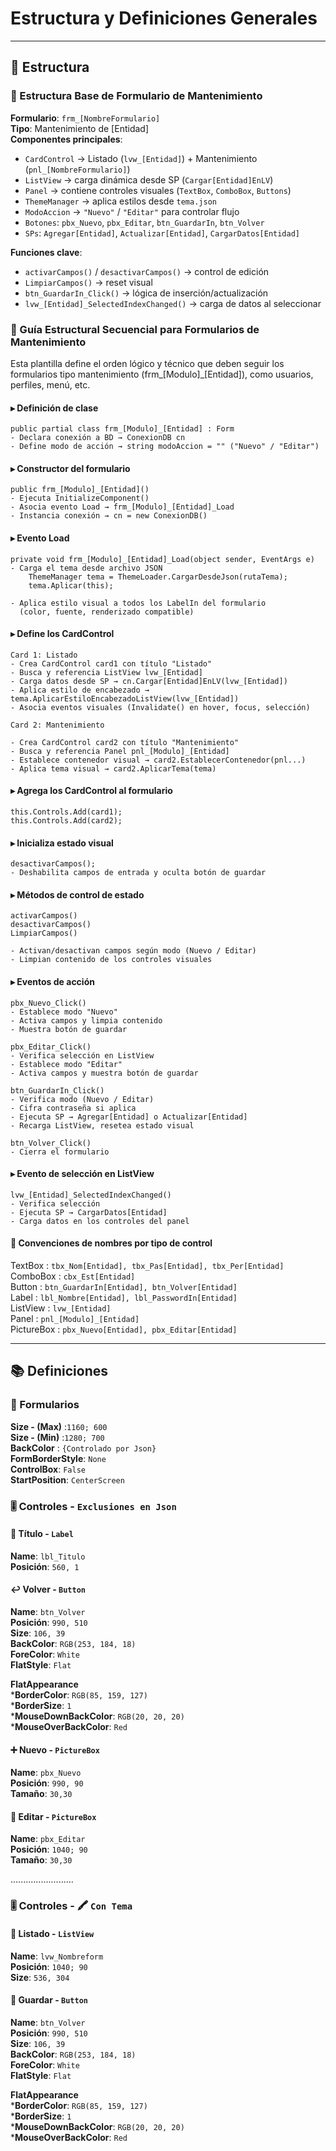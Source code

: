 # Estructura  y Definiciones Generales
---
  ## 🧬 Estructura
  ### 🧩 Estructura Base de Formulario de Mantenimiento

  **Formulario**: `frm_[NombreFormulario]`  
  **Tipo**: Mantenimiento de [Entidad]  
  **Componentes principales**:
  - `CardControl` → Listado (`lvw_[Entidad]`) + Mantenimiento (`pnl_[NombreFormulario]`)
  - `ListView` → carga dinámica desde SP (`Cargar[Entidad]EnLV`)
  - `Panel` → contiene controles visuales (`TextBox`, `ComboBox`, `Buttons`)
  - `ThemeManager` → aplica estilos desde `tema.json`
  - `ModoAccion` → `"Nuevo"` / `"Editar"` para controlar flujo
  - `Botones`: `pbx_Nuevo`, `pbx_Editar`, `btn_GuardarIn`, `btn_Volver`
  - `SPs`: `Agregar[Entidad]`, `Actualizar[Entidad]`, `CargarDatos[Entidad]`

  **Funciones clave**:
  - `activarCampos()` / `desactivarCampos()` → control de edición
  - `LimpiarCampos()` → reset visual
  - `btn_GuardarIn_Click()` → lógica de inserción/actualización
  - `lvw_[Entidad]_SelectedIndexChanged()` → carga de datos al seleccionar

  ### 🧩 Guía Estructural Secuencial para Formularios de Mantenimiento

  Esta plantilla define el orden lógico y técnico que deben seguir los formularios tipo mantenimiento (frm_[Modulo]_[Entidad]), como usuarios, perfiles, menú, etc.

  #### ▸ Definición de clase

    public partial class frm_[Modulo]_[Entidad] : Form
    - Declara conexión a BD → ConexionDB cn
    - Define modo de acción → string modoAccion = "" ("Nuevo" / "Editar")

  #### ▸ Constructor del formulario

    public frm_[Modulo]_[Entidad]()
    - Ejecuta InitializeComponent()
    - Asocia evento Load → frm_[Modulo]_[Entidad]_Load
    - Instancia conexión → cn = new ConexionDB()

  #### ▸ Evento Load

    private void frm_[Modulo]_[Entidad]_Load(object sender, EventArgs e)
    - Carga el tema desde archivo JSON
        ThemeManager tema = ThemeLoader.CargarDesdeJson(rutaTema);
        tema.Aplicar(this);

    - Aplica estilo visual a todos los LabelIn del formulario
      (color, fuente, renderizado compatible)

  #### ▸ Define los CardControl

    Card 1: Listado
    - Crea CardControl card1 con título "Listado"
    - Busca y referencia ListView lvw_[Entidad]
    - Carga datos desde SP → cn.Cargar[Entidad]EnLV(lvw_[Entidad])
    - Aplica estilo de encabezado → tema.AplicarEstiloEncabezadoListView(lvw_[Entidad])
    - Asocia eventos visuales (Invalidate() en hover, focus, selección)

    Card 2: Mantenimiento

    - Crea CardControl card2 con título "Mantenimiento"
    - Busca y referencia Panel pnl_[Modulo]_[Entidad]
    - Establece contenedor visual → card2.EstablecerContenedor(pnl...)
    - Aplica tema visual → card2.AplicarTema(tema)

  #### ▸ Agrega los CardControl al formulario

    this.Controls.Add(card1);
    this.Controls.Add(card2);

  #### ▸ Inicializa estado visual

    desactivarCampos();
    - Deshabilita campos de entrada y oculta botón de guardar

  #### ▸ Métodos de control de estado

    activarCampos()
    desactivarCampos()
    LimpiarCampos()

    - Activan/desactivan campos según modo (Nuevo / Editar)
    - Limpian contenido de los controles visuales

  #### ▸ Eventos de acción

    pbx_Nuevo_Click()
    - Establece modo "Nuevo"
    - Activa campos y limpia contenido
    - Muestra botón de guardar

    pbx_Editar_Click()
    - Verifica selección en ListView
    - Establece modo "Editar"
    - Activa campos y muestra botón de guardar

    btn_GuardarIn_Click()
    - Verifica modo (Nuevo / Editar)
    - Cifra contraseña si aplica
    - Ejecuta SP → Agregar[Entidad] o Actualizar[Entidad]
    - Recarga ListView, resetea estado visual

    btn_Volver_Click()
    - Cierra el formulario

  #### ▸ Evento de selección en ListView

    lvw_[Entidad]_SelectedIndexChanged()
    - Verifica selección
    - Ejecuta SP → CargarDatos[Entidad]
    - Carga datos en los controles del panel

  #### 🎯 Convenciones de nombres por tipo de control

  TextBox  :    `tbx_Nom[Entidad], tbx_Pas[Entidad], tbx_Per[Entidad]`  
  ComboBox :    `cbx_Est[Entidad]`  
  Button  : `btn_GuardarIn[Entidad], btn_Volver[Entidad]`  
  Label  : `lbl_Nombre[Entidad], lbl_PasswordIn[Entidad]`  
  ListView  : `lvw_[Entidad]`  
  Panel  : `pnl_[Modulo]_[Entidad]`  
  PictureBox  : `pbx_Nuevo[Entidad], pbx_Editar[Entidad]`  
  
  ---

  ## 📚 Definiciones
      
  ### 📱 Formularios
  **Size - (Max)**  :`1160; 600`   
  **Size - (Min)**  :`1280; 700`  
  **BackColor**     : `{Controlado por Json}`  
  **FormBorderStyle**: `None`  
  **ControlBox**: `False`  
  **StartPosition**: `CenterScreen`  
  
  ### 🎚 Controles - `Exclusiones en Json`
  #### 🔖 Título - `Label`  
  **Name**: `lbl_Titulo`  
  **Posición**: `560, 1`
  
  #### ↩️ Volver   - `Button`
  **Name**: `btn_Volver`  
  **Posición**: `990, 510`  
  **Size**: `106, 39`  
  **BackColor**: `RGB(253, 184, 18)`  
  **ForeColor**: `White`  
  **FlatStyle**: `Flat`
  
  **FlatAppearance**  
   ***BorderColor**: `RGB(85, 159, 127)`  
   ***BorderSize**: `1`  
   ***MouseDownBackColor**: `RGB(20, 20, 20)`  
   ***MouseOverBackColor**: `Red`

  #### ➕ Nuevo   - `PictureBox`
  **Name**: `pbx_Nuevo`  
  **Posición**: `990, 90`  
  **Tamaño**: `30,30`  
  
  #### 📝 Editar   - `PictureBox`
  **Name**: `pbx_Editar`  
  **Posición**: `1040; 90`  
  **Tamaño**: `30,30`  
  
  .........................
  
  ### 🎚 Controles - 🖍 `Con Tema`
  #### 🧾 Listado - `ListView`
  **Name**: `lvw_Nombreform`  
  **Posición**: `1040; 90`  
  **Size**: `536, 304` 
 
  #### 💾 Guardar   - `Button`
  **Name**: `btn_Volver`  
  **Posición**: `990, 510`  
  **Size**: `106, 39`  
  **BackColor**: `RGB(253, 184, 18)`  
  **ForeColor**: `White`  
  **FlatStyle**: `Flat`
  
  **FlatAppearance**  
   ***BorderColor**: `RGB(85, 159, 127)`  
   ***BorderSize**: `1`  
   ***MouseDownBackColor**: `RGB(20, 20, 20)`  
   ***MouseOverBackColor**: `Red`
